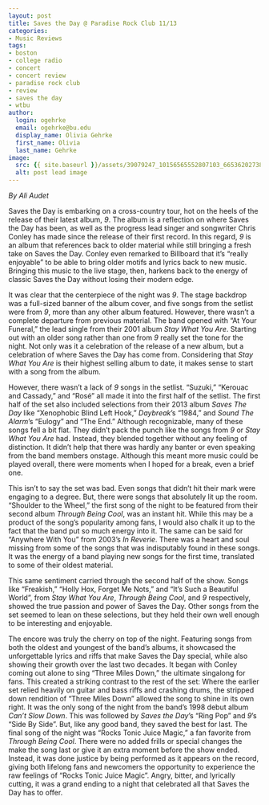 ```yaml
---
layout: post
title: Saves the Day @ Paradise Rock Club 11/13
categories:
- Music Reviews
tags:
- boston
- college radio
- concert
- concert review
- paradise rock club
- review
- saves the day
- wtbu
author:
  login: ogehrke
  email: ogehrke@bu.edu
  display_name: Olivia Gehrke
  first_name: Olivia
  last_name: Gehrke
image:
  src: {{ site.baseurl }}/assets/39079247_10156565552807103_6653620273897537536_n.jpg
  alt: post lead image
---
```


_By Ali Audet_

Saves the Day is embarking on a cross-country tour, hot on the heels of the release of their latest album, _9_. The album is a reflection on where Saves the Day has been, as well as the progress lead singer and songwriter Chris Conley has made since the release of their first record. In this regard, _9_ is an album that references back to older material while still bringing a fresh take on Saves the Day. Conley even remarked to Billboard that it’s “really enjoyable” to be able to bring older motifs and lyrics back to new music. Bringing this music to the live stage, then, harkens back to the energy of classic Saves the Day without losing their modern edge.

It was clear that the centerpiece of the night was _9_. The stage backdrop was a full-sized banner of the album cover, and five songs from the setlist were from _9_, more than any other album featured. However, there wasn’t a complete departure from previous material. The band opened with “At Your Funeral,” the lead single from their 2001 album _Stay What You Are_. Starting out with an older song rather than one from _9_ really set the tone for the night. Not only was it a celebration of the release of a new album, but a celebration of where Saves the Day has come from. Considering that _Stay What You Are_ is their highest selling album to date, it makes sense to start with a song from the album.

However, there wasn’t a lack of _9_ songs in the setlist. “Suzuki,” “Kerouac and Cassady,” and “Rosé” all made it into the first half of the setlist. The first half of the set also included selections from their 2013 album _Saves The Day_ like “Xenophobic Blind Left Hook,” _Daybreak_’s “1984,” and _Sound The Alarm_’s “Eulogy” and “The End.” Although recognizable, many of these songs fell a bit flat. They didn’t pack the punch like the songs from _9_ or _Stay What You Are_ had. Instead, they blended together without any feeling of distinction. It didn’t help that there was hardly any banter or even speaking from the band members onstage. Although this meant more music could be played overall, there were moments when I hoped for a break, even a brief one.

This isn’t to say the set was bad. Even songs that didn’t hit their mark were engaging to a degree. But, there were songs that absolutely lit up the room. “Shoulder to the Wheel,” the first song of the night to be featured from their second album _Through Being Cool_, was an instant hit. While this may be a product of the song’s popularity among fans, I would also chalk it up to the fact that the band put so much energy into it. The same can be said for “Anywhere With You” from 2003’s _In Reverie_. There was a heart and soul missing from some of the songs that was indisputably found in these songs. It was the energy of a band playing new songs for the first time, translated to some of their oldest material.

This same sentiment carried through the second half of the show. Songs like “Freakish,” “Holly Hox, Forget Me Nots,” and “It’s Such a Beautiful World”, from _Stay What You Are_, _Through Being Cool_, and _9_ respectively, showed the true passion and power of Saves the Day. Other songs from the set seemed to lean on these selections, but they held their own well enough to be interesting and enjoyable.

The encore was truly the cherry on top of the night. Featuring songs from both the oldest and youngest of the band’s albums, it showcased the unforgettable lyrics and riffs that make Saves the Day special, while also showing their growth over the last two decades. It began with Conley coming out alone to sing “Three Miles Down,” the ultimate singalong for fans. This created a striking contrast to the rest of the set: Where the earlier set relied heavily on guitar and bass riffs and crashing drums, the stripped down rendition of “Three Miles Down” allowed the song to shine in its own right. It was the only song of the night from the band’s 1998 debut album _Can’t Slow Down_. This was followed by _Saves the Day_’s “Ring Pop” and _9_’s “Side By Side”. But, like any good band, they saved the best for last. The final song of the night was “Rocks Tonic Juice Magic,” a fan favorite from _Through Being Cool_. There were no added frills or special changes the make the song last or give it an extra moment before the show ended. Instead, it was done justice by being performed as it appears on the record, giving both lifelong fans and newcomers the opportunity to experience the raw feelings of “Rocks Tonic Juice Magic”. Angry, bitter, and lyrically cutting, it was a grand ending to a night that celebrated all that Saves the Day has to offer.